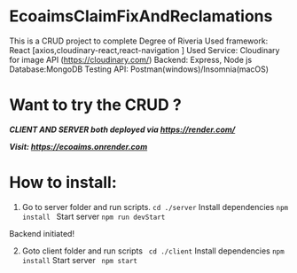 # EcoaimsClaimFixAndReclamations

This is a CRUD project to complete Degree of Riveria
Used framework: React [axios,cloudinary-react,react-navigation ]
Used Service: Cloudinary for image API (https://cloudinary.com/)
Backend: Express, Node js
Database:MongoDB
Testing API: Postman(windows)/Insomnia(macOS)


# Want to try the CRUD ?

***CLIENT AND SERVER both deployed via https://render.com/***

***Visit: https://ecoaims.onrender.com***


# How to install:

1. Go to server folder and run scripts.
```cd ./server```
Install dependencies
```npm install ```
Start server
```npm run devStart```

Backend initiated!

2. Goto client folder and run scripts
``` cd ./client```
Install dependencies
``` npm install ```
Start server
``` npm start```
